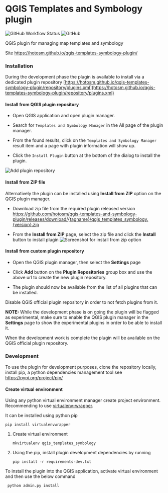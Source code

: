 # QGIS Templates and Symbology plugin


![GitHub Workflow Status](https://img.shields.io/github/workflow/status/hotosm/qgis-templates-and-symbology-plugin/Continuous%20Integration)
![GitHub](https://img.shields.io/github/license/hotosm/qgis-templates-and-symbology-plugin)

QGIS plugin for managing map templates and symbology

Site https://hotosm.github.io/qgis-templates-symbology-plugin/

### Installation

During the development phase the plugin is available to install via 
a dedicated plugin repository 
[https://hotosm.github.io/qgis-templates-symbology-plugin/repository/plugins.xml](https://hotosm.github.io/qgis-templates-symbology-plugin/repository/plugins.xml)

#### Install from QGIS plugin repository

- Open QGIS application and open plugin manager.
- Search for `Templates and Symbology Manager` in the All page of the plugin manager.
- From the found results, click on the `Templates and Symbology Manager` result item and a page with plugin information will show up. 
  
- Click the `Install Plugin` button at the bottom of the dialog to install the plugin.

![Add plugin repository](docs/images/plugin_settings.png)


#### Install from ZIP file

Alternatively the plugin can be installed using **Install from ZIP** option on the 
QGIS plugin manager. 

- Download zip file from the required plugin released version
https://github.com/hotosm/qgis-templates-and-symbology-plugin/releases/download/{tagname}/qgis_templates_symbology.{version}.zip

- From the **Install from ZIP** page, select the zip file and click the **Install** button to install plugin
![Screenshot for install from zip option](docs/images/install_from_zip.png)

#### Install from custom plugin repository

- Open the QGIS plugin manager, then select the **Settings** page

- Click **Add** button on the **Plugin Repositories** group box and use the above url to create
the new plugin repository.
- The plugin should now be available from the list
of all plugins that can be installed.

Disable QGIS official plugin repository in order to not fetch plugins from it.

**NOTE:** While the development phase is on going the plugin will be flagged as experimental, make
sure to enable the QGIS plugin manager in the **Settings** page to show the experimental plugins
in order to be able to install it.



When the development work is complete the plugin will be available on the QGIS
official plugin repository.


### Development 

To use the plugin for development purposes, clone the repository locally,
install pip, a python dependencies management tool see https://pypi.org/project/pip/

#### Create virtual environment

Using any python virtual environment manager create project environment. 
Recommending to use [virtualenv-wrapper](https://virtualenvwrapper.readthedocs.io/en/latest/).

It can be installed using python pip 

```
pip install virtualenvwrapper
```

 1. Create virtual environment

    ```
    mkvirtualenv qgis_templates_symbology
    ```

2. Using the pip, install plugin development dependencies by running 

    ```
    pip install -r requirements-dev.txt
   ```


To install the plugin into the QGIS application, activate virtual environment and then use the below command

```
 python admin.py install
```
